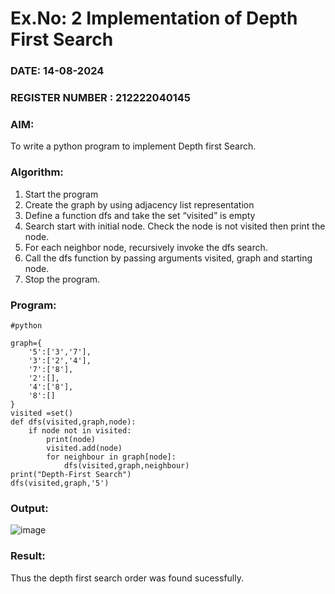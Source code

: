 # Ex.No: 2  Implementation of Depth First Search
### DATE: 14-08-2024                                                                       
### REGISTER NUMBER : 212222040145
### AIM: 
To write a python program to implement Depth first Search. 
### Algorithm:
1. Start the program
2. Create the graph by using adjacency list representation
3. Define a function dfs and take the set “visited” is empty 
4. Search start with initial node. Check the node is not visited then print the node.
5. For each neighbor node, recursively invoke the dfs search.
6. Call the dfs function by passing arguments visited, graph and starting node.
7. Stop the program.
### Program:

```
#python

graph={
    '5':['3','7'],
    '3':['2','4'],
    '7':['8'],
    '2':[],
    '4':['8'],
    '8':[]
}
visited =set()
def dfs(visited,graph,node):
    if node not in visited:
        print(node)
        visited.add(node)
        for neighbour in graph[node]:
            dfs(visited,graph,neighbour)
print("Depth-First Search")
dfs(visited,graph,'5')

```









### Output:
![image](https://github.com/user-attachments/assets/b1575a26-33a0-462f-b628-fe027152e893)



### Result:
Thus the depth first search order was found sucessfully.
